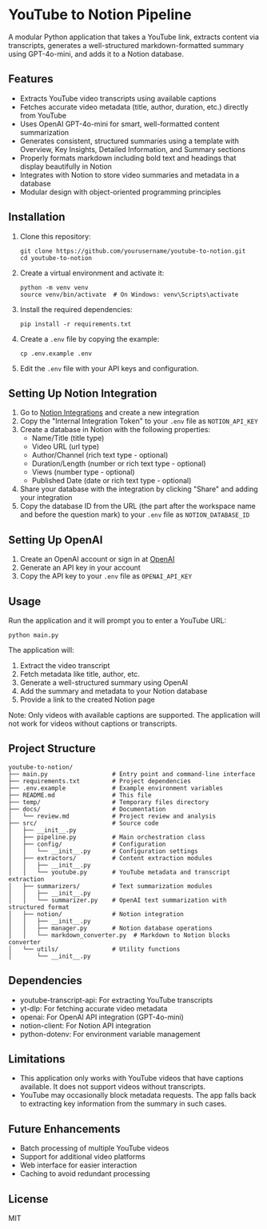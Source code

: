 # YouTube to Notion Pipeline

A modular Python application that takes a YouTube link, extracts content via transcripts, generates a well-structured markdown-formatted summary using GPT-4o-mini, and adds it to a Notion database.

## Features

- Extracts YouTube video transcripts using available captions
- Fetches accurate video metadata (title, author, duration, etc.) directly from YouTube
- Uses OpenAI GPT-4o-mini for smart, well-formatted content summarization
- Generates consistent, structured summaries using a template with Overview, Key Insights, Detailed Information, and Summary sections
- Properly formats markdown including bold text and headings that display beautifully in Notion
- Integrates with Notion to store video summaries and metadata in a database
- Modular design with object-oriented programming principles

## Installation

1. Clone this repository:
   ```
   git clone https://github.com/yourusername/youtube-to-notion.git
   cd youtube-to-notion
   ```

2. Create a virtual environment and activate it:
   ```
   python -m venv venv
   source venv/bin/activate  # On Windows: venv\Scripts\activate
   ```

3. Install the required dependencies:
   ```
   pip install -r requirements.txt
   ```

4. Create a `.env` file by copying the example:
   ```
   cp .env.example .env
   ```

5. Edit the `.env` file with your API keys and configuration.

## Setting Up Notion Integration

1. Go to [Notion Integrations](https://www.notion.so/my-integrations) and create a new integration
2. Copy the "Internal Integration Token" to your `.env` file as `NOTION_API_KEY`
3. Create a database in Notion with the following properties:
   - Name/Title (title type)
   - Video URL (url type)
   - Author/Channel (rich text type - optional)
   - Duration/Length (number or rich text type - optional)
   - Views (number type - optional)
   - Published Date (date or rich text type - optional)
4. Share your database with the integration by clicking "Share" and adding your integration
5. Copy the database ID from the URL (the part after the workspace name and before the question mark) to your `.env` file as `NOTION_DATABASE_ID`

## Setting Up OpenAI

1. Create an OpenAI account or sign in at [OpenAI](https://platform.openai.com/)
2. Generate an API key in your account
3. Copy the API key to your `.env` file as `OPENAI_API_KEY`

## Usage

Run the application and it will prompt you to enter a YouTube URL:

```
python main.py
```

The application will:
1. Extract the video transcript
2. Fetch metadata like title, author, etc.
3. Generate a well-structured summary using OpenAI
4. Add the summary and metadata to your Notion database
5. Provide a link to the created Notion page

Note: Only videos with available captions are supported. The application will not work for videos without captions or transcripts.

## Project Structure

```
youtube-to-notion/
├── main.py                  # Entry point and command-line interface
├── requirements.txt         # Project dependencies
├── .env.example             # Example environment variables
├── README.md                # This file
├── temp/                    # Temporary files directory
├── docs/                    # Documentation
│   └── review.md            # Project review and analysis
├── src/                     # Source code
│   ├── __init__.py
│   ├── pipeline.py          # Main orchestration class
│   ├── config/              # Configuration
│   │   └── __init__.py      # Configuration settings
│   ├── extractors/          # Content extraction modules
│   │   ├── __init__.py
│   │   └── youtube.py       # YouTube metadata and transcript extraction
│   ├── summarizers/         # Text summarization modules
│   │   ├── __init__.py
│   │   └── summarizer.py    # OpenAI text summarization with structured format
│   ├── notion/              # Notion integration
│   │   ├── __init__.py
│   │   ├── manager.py       # Notion database operations
│   │   └── markdown_converter.py  # Markdown to Notion blocks converter
│   └── utils/               # Utility functions
│       └── __init__.py
```

## Dependencies

- youtube-transcript-api: For extracting YouTube transcripts
- yt-dlp: For fetching accurate video metadata
- openai: For OpenAI API integration (GPT-4o-mini)
- notion-client: For Notion API integration
- python-dotenv: For environment variable management

## Limitations

- This application only works with YouTube videos that have captions available. It does not support videos without transcripts.
- YouTube may occasionally block metadata requests. The app falls back to extracting key information from the summary in such cases.

## Future Enhancements

- Batch processing of multiple YouTube videos
- Support for additional video platforms
- Web interface for easier interaction
- Caching to avoid redundant processing

## License

MIT 